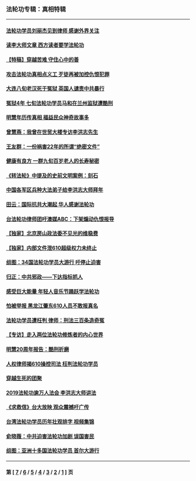 ### 法轮功专辑：真相特辑
---
#### [法轮功学员刘丽杰见到律师 感谢外界关注](../../pages/nf4389/n13927012.md?05100430) 
#### [读李大师文章 西方读者要学法轮功](../../pages/nf4389/n13925142.md?05100430) 
#### [【特稿】穿越苦难 守住心中的善](../../pages/nf4389/n13784979.md?05100430) 
#### [攻击法轮功真相点义工 歹徒再被加控仇恨犯罪](../../pages/nf4389/n13601019.md?05100430) 
#### [大连八旬老汉死于冤狱 英国人谴责中共暴行](../../pages/nf4389/n13480118.md?05100430) 
#### [冤狱4年 七旬法轮功学员马和在兰州监狱遭酷刑](../../pages/nf4389/n13304688.md?05100430) 
#### [明慧年历传真相 福益民众神奇故事多](../../pages/nf4389/n13294545.md?05100430) 
#### [曾慧燕：我曾在世贸大楼专访李洪志先生](../../pages/nf4389/n12898729.md?05100430) 
#### [王友群：一份祸害22年的所谓“绝密文件”](../../pages/nf4389/n12871750.md?05100430) 
#### [健康有良方 一群九旬百岁老人的长寿秘密](../../pages/nf4389/n12847475.md?05100430) 
#### [《转法轮》中提及的史前文明案例：刻石](../../pages/nf4389/n12758577.md?05100430) 
#### [中国各军区兵种大法弟子给李洪志大师拜年](../../pages/nf4389/n12750047.md?05100430) 
#### [田云：国际抗共大潮起 华人感谢法轮功](../../pages/nf4389/n12357708.md?05100430) 
#### [台法轮功律师团吁澳媒ABC：下架煽动仇恨报导](../../pages/nf4389/n12279917.md?05100430) 
#### [【独家】北京房山政法委不见光的维稳费](../../pages/nf4389/n12031979.md?05100430) 
#### [【独家】内部文件泄610超级权力未终止](../../pages/nf4389/n12023895.md?05100430) 
#### [组图：34国法轮功学员大游行 吁停止迫害](../../pages/nf4389/n11492658.md?05100430) 
#### [归正：中共邪政——下达指标抓人](../../pages/nf4389/n11474770.md?05100430) 
#### [感受巨大能量 年轻人音乐节踊跃学法轮功](../../pages/nf4389/n11441981.md?05100430) 
#### [怕被举报 黑龙江肇东610人员不敢报真名](../../pages/nf4389/n11436499.md?05100430) 
#### [法轮功学员遭枉判 律师：刑法三百条造奇冤](../../pages/nf4389/n11433943.md?05100430) 
#### [【专访】走入两位法轮功修炼者的内心世界](../../pages/nf4389/n11415623.md?05100430) 
#### [明慧20周年报告：酷刑折磨](../../pages/nf4389/n11387954.md?05100430) 
#### [人权律师揭610操控司法 枉判法轮功学员](../../pages/nf4389/n11313370.md?05100430) 
#### [穿越生死的团聚](../../pages/nf4389/n11258922.md?05100430) 
#### [2019法轮功逾万人法会 李洪志大师讲法](../../pages/nf4389/n11265303.md?05100430) 
#### [《求救信》台大放映 观众震撼吁广传](../../pages/nf4389/n10922251.md?05100430) 
#### [台湾法轮功学员历年壮观排字 视频集锦](../../pages/nf4389/n10878789.md?05100430) 
#### [俞晓薇：中共迫害法轮功加剧 误国害民](../../pages/nf4389/n10859260.md?05100430) 
#### [组图：亚洲十多国法轮功学员 首尔大游行](../../pages/nf4389/n10781149.md?05100430) 

---
#### 第 [ [7](./7.md?05100430) / [6](./6.md?05100430) / [5](./5.md?05100430) / [4](./4.md?05100430) / [3](./3.md?05100430) / [2](./2.md?05100430) / [1](./1.md?05100430) ] 页
